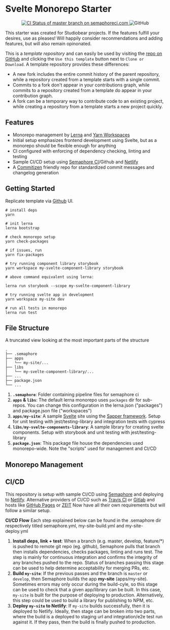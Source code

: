 # Svelte Monorepo Starter

<p align="center">
  <a href="https://studiobear.semaphoreci.com/badges/svelte-monorepo-starter/branches/master">
    <img src="https://studiobear.semaphoreci.com/badges/gatsby-starter-typescript-testing/branches/master.svg?style=shields" alt="CI Status of master branch on semaphoreci.com" />
  </a>
  <img alt="GitHub" src="https://img.shields.io/github/license/Studiobear/svelte-monorepo-starter">
</p>

This starter was created for Studiobear projects. If the features fulfill your desires, use as pleases! Will happily consider reconmendations and adding features, but will also remain opinonated.

This is a _template repository_ and can easily be used by visiting the [repo on GitHub](https://github.com/Studiobear/svelte-monorepo-starter) and clicking the `Use this template` button next to `Clone or Download`. A template repository provides these differences:

- A new fork includes the entire commit history of the parent repository, while a repository created from a template starts with a single commit.
- Commits to a fork don't appear in your contributions graph, while commits to a repository created from a template do appear in your contribution graph.
- A fork can be a temporary way to contribute code to an existing project, while creating a repository from a template starts a new project quickly.

## Features

- Monorepo management by [Lerna](https://lerna.js.org/) and [Yarn Workspaces](https://yarnpkg.com/features/workspaces)
- Initial setup emphasizes frontend development using Svelte, but as a monorepo should be flexible enough for anything
- CI configured with enforcing of dependency checking, linting and testing
- Sample CI/CD setup using [Semaphore CI](https://semaphoreci.com)/Github and [Netlify](https://.netlify.com)
- A [Commitizen](https://github.com/commitizen/cz-cli) friendly repo for standardized commit messages and changelog generation

## Getting Started

Replicate template via [Github](https://github.com/Studiobear/svelte-monorepo-starter) UI.

```
# install deps
yarn

# init lerna
lerna bootstrap

# check monorepo setup
yarn check-packages

# if issues, run
yarn fix-packages

# try running component library storybook
yarn workspace my-svelte-component-library storybook

# above command equivalent using lerna:

lerna run storybook --scope my-svelte-component-library

# try running svelte app in development
yarn workspace my-site dev

# run all tests in monorepo
lerna run test

```

## File Structure

A truncated view looking at the most important parts of the structure

    .
    ├── .semaphore
    ├── apps
    │   └── my-site/...
    ├── libs
    │   └── my-svelte-component-library/...
    ├── ...
    ├── package.json
    └── ...

1.  **`.semaphore`**: Folder containing pipeline files for semaphore ci
2.  **`apps` & `libs`**: The default lerna monorepo uses `packages` dir for sub-repos. You can change this configuration in the lerna.json ("packages") and package.json file ("workspaces")
3.  **`apps/my-site`**: A sample [Svelte](https://svelte.dev/) site using the [Sapper framework](https://sapper.svelte.dev/). Setup for unit testing with jest/testing-library and integration tests with cypress
4.  **`libs/my-svelte-components-library`**: A sample library for creating svelte components. Setup with storybook and unit testing with jest/testing-library
5.  **`package.json`**: This package file house the dependencies used monorepo-wide. Note the "scripts" used for management and CI/CD

## Monorepo Management

## CI/CD

This repository is setup with sample CI/CD using [Semaphore](semaphoreci.com/) and deploying to [Netlify](https://www.netlify.com/). Alternative providers of CI/CD such as [Travis CI](https://travis-ci.org/) or [Gitlab](https://docs.gitlab.com/ee/ci/) and hosts like [GitHub Pages](https://pages.github.com/) or [ZEIT](https://zeit.co/) Now have all their own requirements but will follow a similar setup.

**CI/CD Flow**
Each step explained below can be found in the .semaphore dir respectively titled semaphore.yml, my-site-build.yml and my-site-deploy.yml

1. **Install deps, link + test**: When a branch (e.g. master, develop, feature/\*) is pushed to remote git repo (eg. github), Semaphore pulls that branch then installs dependencies, checks packages, linting and runs test. The step is mainly for continuous integration and confirms the integrity of any branches pushed to the repo. Status of branches passing this stage can be used to help determine acceptability for merging PRs, etc.
2. **Build `my-site`**: If the previous passes and the branch is `master` or `develop`, then Semaphore builds the app **my-site** (apps/my-site). Sometimes errors may only occur during the build-cyle, so this stage can be used to check that a given app/library can be built. In this case, `my-site` is built for the purpose of deploying to production. Alternatively, this step could be used to build a library for publishing to NPM, etc.
3. **Deploy `my-site` to Netlify**: If `my-site` builds successfully, then it is deployed to Netlify. Ideally, then stage can be broken into two parts, where the build is a deployed to staging url and integration/e2e test run against it. If they pass, then the build is finally pushed to production.
